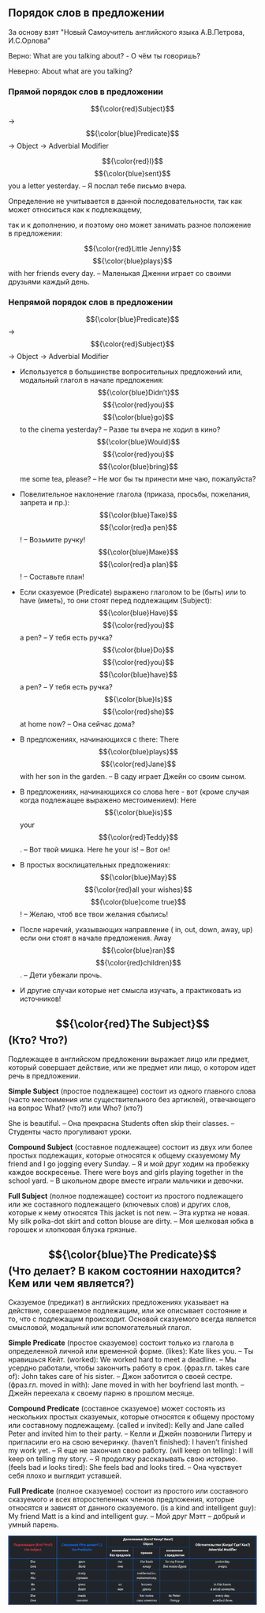 ## Порядок слов в предложении

За основу взят "Новый Самоучитель английского языка А.В.Петрова, И.С.Орлова"

Верно: What are you talking about? - О чём ты говоришь?

Неверно: About what are you talking?

### Прямой порядок слов в предложении

$${\color{red}Subject}$$ -> $${\color{blue}Predicate}$$ -> Object -> Adverbial Modifier
 
$${\color{red}I}$$ $${\color{blue}sent}$$ you a letter yesterday. – Я послал тебе письмо вчера.

Определение не учитывается в данной последовательности, так как может относиться как к подлежащему,

так и к дополнению, и поэтому оно может занимать разное положение в предложении: 

$${\color{red}Little Jenny}$$  $${\color{blue}plays}$$  with her friends every day. – Маленькая Дженни играет со своими друзьями каждый день.



### Непрямой порядок слов в предложении

$${\color{blue}Predicate}$$ -> $${\color{red}Subject}$$ -> Object -> Adverbial Modifier

- Используется в большинстве вопросительных предложений или, модальный глагол в начале предложения:
$${\color{blue}Didn’t}$$ $${\color{red}you}$$ $${\color{blue}go}$$ to the cinema yesterday? – Разве ты вчера не ходил в кино?
$${\color{blue}Would}$$ $${\color{red}you}$$ $${\color{blue}bring}$$ me some tea, please? – Не мог бы ты принести мне чаю, пожалуйста?

- Повелительное наклонение глагола (приказа, просьбы, пожелания, запрета и пр.):
$${\color{blue}Таке}$$ $${\color{red}а реn}$$! – Возьмите ручку!
$${\color{blue}Маке}$$ $${\color{red}а plan}$$! – Составьте план!

- Если сказуемое (Predicate) выражено глаголом to be (быть) или to have (иметь), то они стоят перед подлежащим (Subject):
$${\color{blue}Have}$$ $${\color{red}you}$$ a pen? – У тебя есть ручка?
$${\color{blue}Do}$$ $${\color{red}you}$$ $${\color{blue}have}$$ a pen? – У тебя есть ручка?
$${\color{blue}Is}$$ $${\color{red}she}$$ at home now? – Она сейчас дома?

- В предложениях, начинающихся с there:
There $${\color{blue}plays}$$ $${\color{red}Jane}$$ with her son in the garden. – В саду играет Джейн со своим сыном.

- В предложениях, начинающихся со слова here - вот (кроме случая когда подлежащее выражено местоимением):
Here $${\color{blue}is}$$ your $${\color{red}Teddy}$$. – Вот твой мишка.
Here he your is! – Вот он!

- В простых восклицательных предложениях:
$${\color{blue}May}$$ $${\color{red}all your wishes}$$ $${\color{blue}come true}$$! – Желаю, чтоб все твои желания сбылись!

- После наречий, указывающих направление ( in, out, down, away, up) если они стоят в начале предложения.
Away $${\color{blue}ran}$$ $${\color{red}children}$$. – Дети убежали прочь.

- И другие случаи которые нет смысла изучать, а практиковать из источников!


## $${\color{red}The Subject}$$ (Кто? Что?)

Подлежащее в английском предложении выражает лицо или предмет, который совершает действие, или же предмет или лицо, о котором идет речь в предложении.

**Simple Subject** (простое подлежащее)
состоит из одного главного слова (часто местоимения или существительного без артиклей), отвечающего на вопрос What? (что?) или Who? (кто?)

She is beautiful. – Она прекрасна
Students often skip their classes. – Студенты часто прогуливают уроки.

**Compound Subject** (составное подлежащее)
состоит из двух или более простых подлежащих, которые относятся к общему сказуемому
My friend and I go jogging every Sunday. – Я и мой друг ходим на пробежку каждое воскресенье.
There were boys and girls playing together in the school yard. – В школьном дворе вместе играли мальчики и девочки.

**Full Subject** (полное подлежащее)
состоит из простого подлежащего или же составного подлежащего (ключевых слов) и других слов, которые к нему относятся
This jacket is not new. – Эта куртка не новая.
My silk polka-dot skirt and cotton blouse are dirty. – Моя шелковая юбка в горошек и хлопковая блузка грязные.


## $${\color{blue}The Predicate}$$ (Что делает? В каком состоянии находится? Кем или чем является?)

Сказуемое (предикат) в английских предложениях указывает на действие, совершаемое подлежащим, или же описывает состояние и то, что с подлежащим происходит. Основой сказуемого всегда является смысловой, модальный или вспомогательный глагол.

**Simple Predicate** (простое сказуемое)
состоит только из глагола в определенной личной или временной форме.
(likes): Kate likes you. – Ты нравишься Кейт.
(worked): We worked hard to meet a deadline. – Мы усердно работали, чтобы закончить работу в срок.
(фраз.гл. takes care of): John takes care of his sister. – Джон заботится о своей сестре.
(фраз.гл. moved in with): Jane moved in with her boyfriend last month. – Джейн переехала к своему парню в прошлом месяце.

**Compound Predicate** (составное сказуемое)
может состоять из нескольких простых сказуемых, которые относятся к общему простому или составному подлежащему.
(called и invited): Kelly and Jane called Peter and invited him to their party. – Келли и Джейн позвонили Питеру и пригласили его на свою вечеринку.
(haven’t finished): I haven’t finished my work yet. – Я еще не закончил свою работу.
(will keep on telling): I will keep on telling my story. – Я продолжу рассказывать свою историю.
(feels bad и looks tired): She feels bad and looks tired. – Она чувствует себя плохо и выглядит уставшей.

**Full Predicate** (полное сказуемое)
состоит из простого или составного сказуемого и всех второстепенных членов предложения, которые относятся и зависят от данного сказуемого.
(is a kind and intelligent guy): My friend Matt is a kind and intelligent guy. – Мой друг Мэтт – добрый и умный парень.


![table](https://github.com/Jekahome/grammar_of_english/blob/main/_img/ex.png "table")


